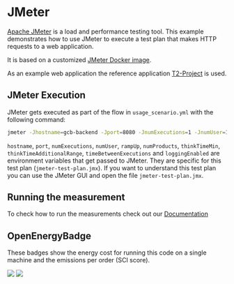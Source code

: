 # JMeter

[Apache JMeter](https://jmeter.apache.org/) is a load and performance testing tool.
This example demonstrates how to use JMeter to execute a test plan that makes HTTP requests to a web application.

It is based on a customized [JMeter Docker image](https://hub.docker.com/r/t2project/jmeter).

As an example web application the reference application [T2-Project](https://t2-documentation.readthedocs.io) is used.

## JMeter Execution

JMeter gets executed as part of the flow in `usage_scenario.yml` with the following command:

```bash
jmeter -Jhostname=gcb-backend -Jport=8080 -JnumExecutions=1 -JnumUser=1 -JrampUp=0 -JnumProducts=1 -JthinkTimeMin=0 -JthinkTimeAdditionalRange=0 -JtimeBetweenExecutions=0 -JloggingEnabled=true -n -t /tmp/repo/jmeter-test-plan.jmx
```

`hostname`, `port`, `numExecutions`, `numUser`, `rampUp`, `numProducts`, `thinkTimeMin`, `thinkTimeAdditionalRange`, `timeBetweenExecutions` and `loggingEnabled` are environment variables that get passed to JMeter. They are specific for this test plan (`jmeter-test-plan.jmx`).
If you want to understand this test plan you can use the JMeter GUI and open the file `jmeter-test-plan.jmx`.

## Running the measurement

To check how to run the measurements check out our [Documentation](https://docs.green-coding.berlin)

## OpenEnergyBadge

These badges show the energy cost for running this code on a single machine and the emissions per order (SCI score).

<a href="https://metrics.green-coding.berlin/stats.html?id=207c1ae2-d2b5-4fc9-a6ea-b68c2f69073a"><img src="https://api.green-coding.berlin/v1/badge/single/207c1ae2-d2b5-4fc9-a6ea-b68c2f69073a?metric=RAPL"></a>
<a href="https://metrics.green-coding.berlin/stats.html?id=207c1ae2-d2b5-4fc9-a6ea-b68c2f69073a"><img src="https://api.green-coding.berlin/v1/badge/single/207c1ae2-d2b5-4fc9-a6ea-b68c2f69073a?metric=SCI"></a>
